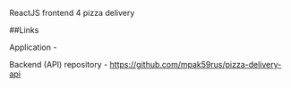 ReactJS frontend 4 pizza delivery

##Links

Application - 

Backend (API) repository - https://github.com/mpak59rus/pizza-delivery-api